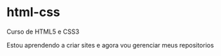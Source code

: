 # html-css
 Curso de HTML5 e CSS3

Estou aprendendo a criar sites e agora vou gerenciar meus repositorios